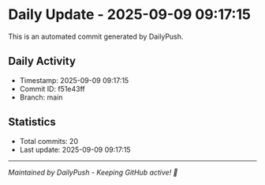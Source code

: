 # Daily Update - 2025-09-09 09:17:15

This is an automated commit generated by DailyPush.

## Daily Activity
- Timestamp: 2025-09-09 09:17:15
- Commit ID: f51e43ff
- Branch: main

## Statistics
- Total commits: 20
- Last update: 2025-09-09 09:17:15

---
*Maintained by DailyPush - Keeping GitHub active! 🚀*
